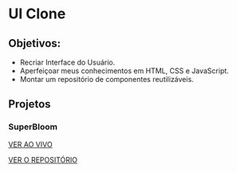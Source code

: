 # UI Clone

## Objetivos:

- Recriar Interface do Usuário.
- Aperfeiçoar meus conhecimentos em HTML, CSS e JavaScript.
- Montar um repositório de componentes reutilizáveis.

## Projetos
### SuperBloom
[VER AO VIVO](https://vict0r-guilherme.github.io/SuperBloom/)

[VER O REPOSITÓRIO](https://github.com/Vict0r-Guilherme/SuperBloom)
